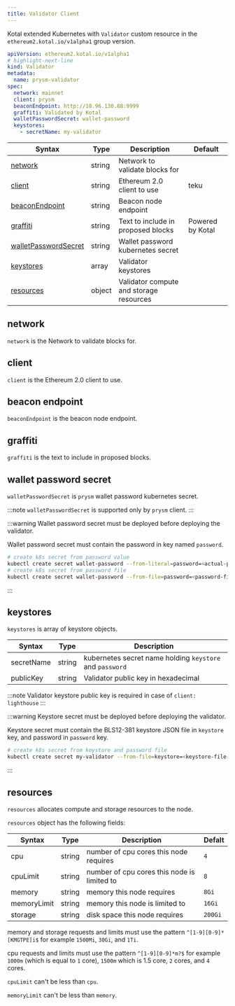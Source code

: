 ```yaml
---
title: Validator Client
---
```


Kotal extended Kubernetes with `Validator` custom resource in the `ethereum2.kotal.io/v1alpha1` group version.

```yaml
apiVersion: ethereum2.kotal.io/v1alpha1
# highlight-next-line
kind: Validator
metadata:
  name: prysm-validator
spec:
  network: mainnet
  client: prysm
  beaconEndpoint: http://10.96.130.88:9999
  graffiti: Validated by Kotal
  walletPasswordSecret: wallet-password
  keystores:
    - secretName: my-validator
```

| Syntax                                          | Type   | Description                             | Default          |
| ----------------------------------------------- | ------ | --------------------------------------- | ---------------- |
| [network](#network)                             | string | Network to validate blocks for          |                  |
| [client](#client)                               | string | Ethereum 2.0 client to use              | teku             |
| [beaconEndpoint](#beacon-endpoint)              | string | Beacon node endpoint                    |                  |
| [graffiti](#graffiti)                           | string | Text to include in proposed blocks      | Powered by Kotal |
| [walletPasswordSecret](#wallet-password-secret) | string | Wallet password kubernetes secret       |                  |
| [keystores](#keystores)                         | array  | Validator keystores                     |                  |
| [resources](#resources)                         | object | Validator compute and storage resources |                  |

## network

`network` is the Network to validate blocks for.

## client

`client` is the Ethereum 2.0 client to use.

## beacon endpoint

`beaconEndpoint` is the beacon node endpoint.

## graffiti

`graffiti` is the text to include in proposed blocks.

## wallet password secret

`walletPasswordSecret` is `prysm` wallet password kubernetes secret.

:::note
`walletPasswordSecret` is supported only by `prysm` client.
:::

:::warning
Wallet password secret must be deployed before deploying the validator.

Wallet password secret must contain the password in key named `password`.

```bash
# create k8s secret from password value
kubectl create secret wallet-password --from-literal=password=<actual-password>
# create k8s secret from password file
kubectl create secret wallet-password --from-file=password=<password-file-path>
```

:::

## keystores

`keystores` is array of keystore objects.

| Syntax     | Type   | Description                                              |
| ---------- | ------ | -------------------------------------------------------- |
| secretName | string | kubernetes secret name holding `keystore` and `password` |
| publicKey  | string | Validator public key in hexadecimal                      |

:::note
Validator keystore public key is required in case of `client: lighthouse`
:::

:::warning
Keystore secret must be deployed before deploying the validator.

Keystore secret must contain the BLS12-381 keystore JSON file in `keystore` key, and password in `password` key.

```bash
# create k8s secret from keystore and password file
kubectl create secret my-validator --from-file=keystore=<keystore-file-path> --from-file=password=<password-file-path>
```

:::

## resources

`resources` allocates compute and storage resources to the node.

`resources` object has the following fields:

| Syntax      | Type   | Description                                 | Defalt  |
| ----------- | ------ | ------------------------------------------- | ------- |
| cpu         | string | number of cpu cores this node requires      | `4`     |
| cpuLimit    | string | number of cpu cores this node is limited to | `8`     |
| memory      | string | memory this node requires                   | `8Gi`   |
| memoryLimit | string | memory this node is limited to              | `16Gi`  |
| storage     | string | disk space this node requires               | `200Gi` |

memory and storage requests and limits must use the pattern `^[1-9][0-9]*[KMGTPE]i$` for example `1500Mi`, `30Gi`, and `1Ti`.

cpu requests and limits must use the pattern `^[1-9][0-9]*m?$` for example `1000m` (which is equal to `1` core), `1500m` which is 1.5 core, `2` cores, and `4` cores.

`cpuLimit` can't be less than `cpu`.

`memoryLimit` can't be less than `memory`.
